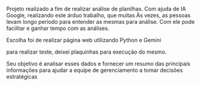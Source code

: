 Projeto realizado a fim de realizar análise de planilhas.
Com ajuda de IA Google, realizando este árduo trabalho, que muitas 
Às vezes, as pessoas levam longo período para entender as mesmas para análise. 
Com ele pode facilitar e ganhar tempo com as análises.

Escolha foi de realizar página web utilizando Python e Gemini

para realizar teste, deixei plaquinhas para execução do mesmo.


Seu objetivo é analisar esses dados e fornecer um resumo das principais informações
 para ajudar a equipe de gerenciamento a tomar decisões estratégicas
